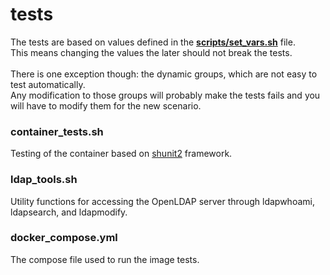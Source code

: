 # tests
The tests are based on values defined in the [**scripts/set_vars.sh**](../scripts/set_vars.sh) file.<br>
This means changing the values the later should not break the tests.<br><br>
There is one exception though: the dynamic groups, which are not easy to test automatically.<br>
Any modification to those groups will probably make the tests fails and you will have to modify them for the new scenario.
### container_tests.sh
Testing of the container based on [shunit2](https://github.com/kward/shunit2) framework.
### ldap_tools.sh
Utility functions for accessing the OpenLDAP server through ldapwhoami, ldapsearch, and ldapmodify.
### docker_compose.yml
The compose file used to run the image tests.